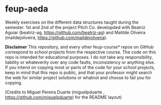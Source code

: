 # feup-aeda
Weekly exercises on the different data structures taught during the semester.
1st and 2nd of the project Pitch Co. developded with Beatriz Aguiar (beatriz-ag, https://github.com/beatriz-ag) and Matilde Oliveira (maildejoliveira, https://github.com/maildejoliveira).

**Disclaimer**
This repository, and every other feup-course* repos on GitHub correspond to school projects from the respective course. The code on this repo is intended for educational purposes. I do not take any responsibility, liability or whateverity over any code faults, inconsistency or anything else. If you intend on copying most or parts of the code for your school projects, keep in mind that this repo is public, and that your professor might search the web for similar project solutions or whatnot and choose to fail you for copying.

(Credits to Miguel Pereira Duarte (miguelpduarte , https://github.com/miguelpduarte) for the README layout)
